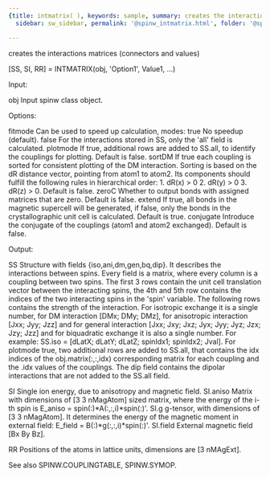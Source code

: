 ```yaml
---
{title: intmatrix( ), keywords: sample, summary: creates the interactions matrices (connectors and values),
  sidebar: sw_sidebar, permalink: '@spinw_intmatrix.html', folder: '@spinw', mathjax: 'true'}

---
```

  creates the interactions matrices (connectors and values)
 
  [SS, SI, RR] = INTMATRIX(obj, 'Option1', Value1, ...)
 
  Input:
 
  obj           Input spinw class object.
 
  Options:
 
  fitmode       Can be used to speed up calculation, modes:
                    true    No speedup (default).
                    false   For the interactions stored in SS, only the
                            'all' field is calculated.
  plotmode      If true, additional rows are added to SS.all, to identify
                the couplings for plotting. Default is false.
  sortDM        If true each coupling is sorted for consistent plotting of
                the DM interaction. Sorting is based on the dR distance
                vector, pointing from atom1 to atom2. Its components should
                fulfill the following rules in hierarchical order:
                    1. dR(x) > 0
                    2. dR(y) > 0
                    3. dR(z) > 0.
                Default is false.
  zeroC         Whether to output bonds with assigned matrices that are
                zero. Default is false.
  extend        If true, all bonds in the magnetic supercell will be
                generated, if false, only the bonds in the crystallographic
                unit cell is calculated. Default is true.
  conjugate     Introduce the conjugate of the couplings (atom1 and atom2
                exchanged). Default is false.
 
  Output:
 
  SS            Structure with  fields {iso,ani,dm,gen,bq,dip}. It
                describes the interactions between spins. Every field is a
                matrix, where every column is a coupling between two spins.
                The first 3 rows contain the unit cell translation vector
                between the interacting spins, the 4th and 5th row contains
                the indices of the two interacting spins in the 'spin'
                variable. The following rows contains the strength of the
                interaction. For isotropic exchange it is a single number,
                for DM interaction [DMx; DMy; DMz], for anisotropic
                interaction [Jxx; Jyy; Jzz] and for general interaction
                [Jxx; Jxy; Jxz; Jyx; Jyy; Jyz; Jzx; Jzy; Jzz] and for
                biquadratic exchange it is also a single number.
                For example:
                 SS.iso = [dLatX; dLatY; dLatZ; spinIdx1; spinIdx2; Jval].
                For plotmode true, two additional rows are added to SS.all,
                that contains the idx indices of the obj.matrix(:,:,idx)
                corresponding matrix for each coupling and the .idx values
                of the couplings. The dip field contains the dipolar
                interactions that are not added to the SS.all field.
 
  SI            Single ion energy, due to anisotropy and magnetic field.
  SI.aniso      Matrix with dimensions of [3 3 nMagAtom] sized matrix,
                where the energy of the i-th spin is
                E_aniso = spin(:)*A(:,:,i)*spin(:)'.
  SI.g          g-tensor, with dimensions of [3 3 nMagAtom]. It determines
                the energy of the magnetic moment in external field:
                E_field = B(:)*g(:,:,i)*spin(:)'.
  SI.field      External magnetic field [Bx By Bz].
 
  RR            Positions of the atoms in lattice units, dimensions are
                [3 nMAgExt].
 
  See also SPINW.COUPLINGTABLE, SPINW.SYMOP.
 
